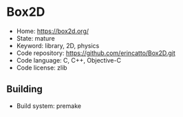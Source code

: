 # Box2D

- Home: https://box2d.org/
- State: mature
- Keyword: library, 2D, physics
- Code repository: https://github.com/erincatto/Box2D.git
- Code language: C, C++, Objective-C
- Code license: zlib


## Building

- Build system: premake
